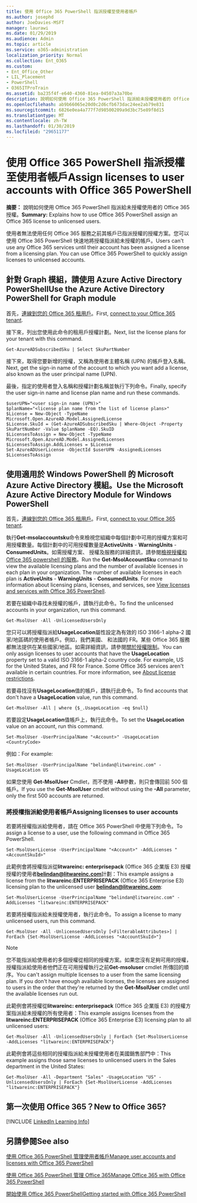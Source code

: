 ```yaml
---
title: 使用 Office 365 PowerShell 指派授權至使用者帳戶
ms.author: josephd
author: JoeDavies-MSFT
manager: laurawi
ms.date: 01/29/2019
ms.audience: Admin
ms.topic: article
ms.service: o365-administration
localization_priority: Normal
ms.collection: Ent_O365
ms.custom:
- Ent_Office_Other
- LIL_Placement
- PowerShell
- O365ITProTrain
ms.assetid: ba235f4f-e640-4360-81ea-04507a3a70be
description: 說明如何使用 Office 365 PowerShell 指派給未授權使用者的 Office 365 授權。
ms.openlocfilehash: ab9b66065e20d0c2d6cfb673dac24ee2ab79e831
ms.sourcegitcommit: 6826e0ea4a777f7d98500209a9d3bc75e89f8d15
ms.translationtype: MT
ms.contentlocale: zh-TW
ms.lasthandoff: 01/30/2019
ms.locfileid: "29651177"
---
```

# <a name="assign-licenses-to-user-accounts-with-office-365-powershell"></a><span data-ttu-id="24a28-103">使用 Office 365 PowerShell 指派授權至使用者帳戶</span><span class="sxs-lookup"><span data-stu-id="24a28-103">Assign licenses to user accounts with Office 365 PowerShell</span></span>

<span data-ttu-id="24a28-104">**摘要：** 說明如何使用 Office 365 PowerShell 指派給未授權使用者的 Office 365 授權。</span><span class="sxs-lookup"><span data-stu-id="24a28-104">**Summary:**  Explains how to use Office 365 PowerShell assign an Office 365 license to unlicensed users.</span></span>
  
<span data-ttu-id="24a28-p101">使用者無法使用任何 Office 365 服務之前其帳戶已指派授權的授權方案。您可以使用 Office 365 PowerShell 快速地將授權指派給未授權的帳戶。</span><span class="sxs-lookup"><span data-stu-id="24a28-p101">Users can't use any Office 365 services until their account has been assigned a license from a licensing plan. You can use Office 365 PowerShell to quickly assign licenses to unlicensed accounts.</span></span> 


## <a name="use-the-azure-active-directory-powershell-for-graph-module"></a><span data-ttu-id="24a28-107">針對 Graph 模組，請使用 Azure Active Directory PowerShell</span><span class="sxs-lookup"><span data-stu-id="24a28-107">Use the Azure Active Directory PowerShell for Graph module</span></span>

<span data-ttu-id="24a28-108">首先，[連線到您的 Office 365 租用戶](connect-to-office-365-powershell.md#connect-with-the-azure-active-directory-powershell-for-graph-module)。</span><span class="sxs-lookup"><span data-stu-id="24a28-108">First, [connect to your Office 365 tenant](connect-to-office-365-powershell.md#connect-with-the-azure-active-directory-powershell-for-graph-module).</span></span>
  

<span data-ttu-id="24a28-109">接下來，列出您使用此命令的租用戶授權計劃。</span><span class="sxs-lookup"><span data-stu-id="24a28-109">Next, list the license plans for your tenant with this command.</span></span>

```
Get-AzureADSubscribedSku | Select SkuPartNumber
```

<span data-ttu-id="24a28-110">接下來，取得您要新增的授權，又稱為使用者主體名稱 (UPN) 的帳戶登入名稱。</span><span class="sxs-lookup"><span data-stu-id="24a28-110">Next, get the sign-in name of the account to which you want add a license, also known as the user principal name (UPN).</span></span>

<span data-ttu-id="24a28-111">最後，指定的使用者登入名稱和授權計劃名稱並執行下列命令。</span><span class="sxs-lookup"><span data-stu-id="24a28-111">Finally, specify the user sign-in name and license plan name and run these commands.</span></span>

```
$userUPN="<user sign-in name (UPN)>"
$planName="<license plan name from the list of license plans>"
$License = New-Object -TypeName Microsoft.Open.AzureAD.Model.AssignedLicense
$License.SkuId = (Get-AzureADSubscribedSku | Where-Object -Property SkuPartNumber -Value $planName -EQ).SkuID
$LicensesToAssign = New-Object -TypeName Microsoft.Open.AzureAD.Model.AssignedLicenses
$LicensesToAssign.AddLicenses = $License
Set-AzureADUserLicense -ObjectId $userUPN -AssignedLicenses $LicensesToAssign
```

## <a name="use-the-microsoft-azure-active-directory-module-for-windows-powershell"></a><span data-ttu-id="24a28-112">使用適用於 Windows PowerShell 的 Microsoft Azure Active Directory 模組。</span><span class="sxs-lookup"><span data-stu-id="24a28-112">Use the Microsoft Azure Active Directory Module for Windows PowerShell</span></span>

<span data-ttu-id="24a28-113">首先，[連線到您的 Office 365 租用戶](connect-to-office-365-powershell.md#connect-with-the-microsoft-azure-active-directory-module-for-windows-powershell)。</span><span class="sxs-lookup"><span data-stu-id="24a28-113">First, [connect to your Office 365 tenant](connect-to-office-365-powershell.md#connect-with-the-microsoft-azure-active-directory-module-for-windows-powershell).</span></span>

<span data-ttu-id="24a28-p102">執行**Get-msolaccountsku**命令來檢視您組織中每個計劃中可用的授權方案和可用授權數量。每個計劃中的可用授權數量是**ActiveUnits** - **WarningUnits** - **ConsumedUnits**。如需授權方案、 授權及服務的詳細資訊，請參閱[檢視授權和 Office 365 powershell 的服務](view-licenses-and-services-with-office-365-powershell.md)。</span><span class="sxs-lookup"><span data-stu-id="24a28-p102">Run the **Get-MsolAccountSku** command to view the available licensing plans and the number of available licenses in each plan in your organization. The number of available licenses in each plan is **ActiveUnits** - **WarningUnits** - **ConsumedUnits**. For more information about licensing plans, licenses, and services, see [View licenses and services with Office 365 PowerShell](view-licenses-and-services-with-office-365-powershell.md).</span></span>
    
<span data-ttu-id="24a28-117">若要在組織中尋找未授權的帳戶，請執行此命令。</span><span class="sxs-lookup"><span data-stu-id="24a28-117">To find the unlicensed accounts in your organization, run this command.</span></span>

```
Get-MsolUser -All -UnlicensedUsersOnly
```
    
<span data-ttu-id="24a28-p103">您只可以將授權指派給**UsageLocation**屬性設定為有效的 ISO 3166-1 alpha-2 國家/地區碼的使用者帳戶。例如，我們美國、 和法國的 FR。某些 Office 365 服務都無法提供在某些國家/地區。如需詳細資訊，請參閱[關於授權限制](https://go.microsoft.com/fwlink/p/?LinkId=691730)。</span><span class="sxs-lookup"><span data-stu-id="24a28-p103">You can only assign licenses to user accounts that have the **UsageLocation** property set to a valid ISO 3166-1 alpha-2 country code. For example, US for the United States, and FR for France. Some Office 365 services aren't available in certain countries. For more information, see [About license restrictions](https://go.microsoft.com/fwlink/p/?LinkId=691730).</span></span>
    
<span data-ttu-id="24a28-122">若要尋找沒有**UsageLocation**值的帳戶，請執行此命令。</span><span class="sxs-lookup"><span data-stu-id="24a28-122">To find accounts that don't have a **UsageLocation** value, run this command.</span></span>

```
Get-MsolUser -All | where {$_.UsageLocation -eq $null}
```

<span data-ttu-id="24a28-123">若要設定**UsageLocation**值帳戶上，執行此命令。</span><span class="sxs-lookup"><span data-stu-id="24a28-123">To set the **UsageLocation** value on an account, run this command.</span></span>

```
Set-MsolUser -UserPrincipalName "<Account>" -UsageLocation <CountryCode>
```

<span data-ttu-id="24a28-124">例如：</span><span class="sxs-lookup"><span data-stu-id="24a28-124">For example:</span></span>

```
Set-MsolUser -UserPrincipalName "belindan@litwareinc.com" -UsageLocation US
```
    
<span data-ttu-id="24a28-125">如果您使用 **Get-MsolUser** Cmdlet，而不使用 **-All**參數，則只會傳回前 500 個帳戶。</span><span class="sxs-lookup"><span data-stu-id="24a28-125">If you use the **Get-MsolUser** cmdlet without using the **-All** parameter, only the first 500 accounts are returned.</span></span>

### <a name="assigning-licenses-to-user-accounts"></a><span data-ttu-id="24a28-126">將授權指派給使用者帳戶</span><span class="sxs-lookup"><span data-stu-id="24a28-126">Assigning licenses to user accounts</span></span>
    
<span data-ttu-id="24a28-127">若要將授權指派給使用者，請在 Office 365 PowerShell 中使用下列命令。</span><span class="sxs-lookup"><span data-stu-id="24a28-127">To assign a license to a user, use the following command in Office 365 PowerShell.</span></span>
  
```
Set-MsolUserLicense -UserPrincipalName "<Account>" -AddLicenses "<AccountSkuId>"
```

<span data-ttu-id="24a28-128">此範例會將授權指派從**litwareinc: enterprisepack** (Office 365 企業版 E3) 授權授權的使用者**belindan@litwareinc.com**計劃：</span><span class="sxs-lookup"><span data-stu-id="24a28-128">This example assigns a license from the **litwareinc:ENTERPRISEPACK** (Office 365 Enterprise E3) licensing plan to the unlicensed user **belindan@litwareinc.com**:</span></span>
  
```
Set-MsolUserLicense -UserPrincipalName "belindan@litwareinc.com" -AddLicenses "litwareinc:ENTERPRISEPACK"
```

<span data-ttu-id="24a28-129">若要將授權指派給未授權使用者，執行此命令。</span><span class="sxs-lookup"><span data-stu-id="24a28-129">To assign a license to many unlicensed users, run this command.</span></span>
  
```
Get-MsolUser -All -UnlicensedUsersOnly [<FilterableAttributes>] | ForEach {Set-MsolUserLicense -AddLicenses "<AccountSkuId>"}
```
  
>[!Note]
><span data-ttu-id="24a28-p104">您不能指派給使用者的多個授權從相同的授權方案。如果您沒有足夠可用的授權，授權指派給使用者他們正在可用授權執行之前**Get-msoluser** cmdlet 所傳回的順序。</span><span class="sxs-lookup"><span data-stu-id="24a28-p104">You can't assign multiple licenses to a user from the same licensing plan. If you don't have enough available licenses, the licenses are assigned to users in the order that they're returned by the **Get-MsolUser** cmdlet until the available licenses run out.</span></span>
>

<span data-ttu-id="24a28-132">此範例會將授權從**litwareinc: enterprisepack** (Office 365 企業版 E3) 的授權方案指派給未授權的所有使用者：</span><span class="sxs-lookup"><span data-stu-id="24a28-132">This example assigns licenses from the **litwareinc:ENTERPRISEPACK** (Office 365 Enterprise E3) licensing plan to all unlicensed users:</span></span>
  
```
Get-MsolUser -All -UnlicensedUsersOnly | ForEach {Set-MsolUserLicense -AddLicenses "litwareinc:ENTERPRISEPACK"}
```

<span data-ttu-id="24a28-133">此範例會將這些相同的授權指派給未授權使用者在美國銷售部門中：</span><span class="sxs-lookup"><span data-stu-id="24a28-133">This example assigns those same licenses to unlicensed users in the Sales department in the United States:</span></span>
  
```
Get-MsolUser -All -Department "Sales" -UsageLocation "US" -UnlicensedUsersOnly | ForEach {Set-MsolUserLicense -AddLicenses "litwareinc:ENTERPRISEPACK"}
```
  
## <a name="new-to-office-365"></a><span data-ttu-id="24a28-134">第一次使用 Office 365？</span><span class="sxs-lookup"><span data-stu-id="24a28-134">New to Office 365?</span></span>

[!INCLUDE [LinkedIn Learning Info](../common/office/linkedin-learning-info.md)]

## <a name="see-also"></a><span data-ttu-id="24a28-135">另請參閱</span><span class="sxs-lookup"><span data-stu-id="24a28-135">See also</span></span>

[<span data-ttu-id="24a28-136">使用 Office 365 PowerShell 管理使用者帳戶</span><span class="sxs-lookup"><span data-stu-id="24a28-136">Manage user accounts and licenses with Office 365 PowerShell</span></span>](manage-user-accounts-and-licenses-with-office-365-powershell.md)
  
[<span data-ttu-id="24a28-137">使用 Office 365 PowerShell 管理 Office 365</span><span class="sxs-lookup"><span data-stu-id="24a28-137">Manage Office 365 with Office 365 PowerShell</span></span>](manage-office-365-with-office-365-powershell.md)
  
[<span data-ttu-id="24a28-138">開始使用 Office 365 PowerShell</span><span class="sxs-lookup"><span data-stu-id="24a28-138">Getting started with Office 365 PowerShell</span></span>](getting-started-with-office-365-powershell.md)
